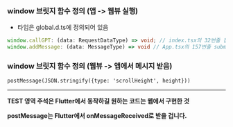 ### window 브릿지 함수 정의 (앱 -> 웹뷰 실행)

- 타입은 global.d.ts에 정의되어 있음

```typescript
window.callGPT: (data: RequestDataType) => void; // index.tsx의 32번줄 참고
window.addMessage: (data: MessageType) => void // App.tsx의 157번줄 submitQuestion 참고
```


### window 브릿지 함수 정의 (웹뷰 -> 앱에서 메시지 받음)

```
postMessage(JSON.stringify({type: 'scrollHeight', height}))
```


---


__TEST 영역 주석은 Flutter에서 동작하길 원하는 코드는 웹에서 구현한 것__

__postMessage는 Flutter에서 onMessageReceived로 받을 겁니다.__